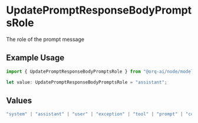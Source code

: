 # UpdatePromptResponseBodyPromptsRole

The role of the prompt message

## Example Usage

```typescript
import { UpdatePromptResponseBodyPromptsRole } from "@orq-ai/node/models/operations";

let value: UpdatePromptResponseBodyPromptsRole = "assistant";
```

## Values

```typescript
"system" | "assistant" | "user" | "exception" | "tool" | "prompt" | "correction" | "expected_output"
```